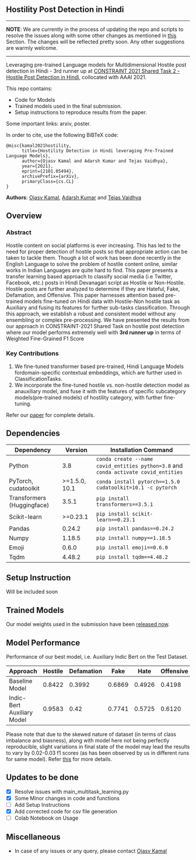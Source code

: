 ## Hostility Post Detection in Hindi

---
**NOTE**: We are currently in the process of updating the repo and scripts to resolve the issues along with some other changes as mentioned in [this](#updates-to-be-done) Section. The changes will be reflected pretty soon. Any other suggestions are warmly welcome.

---

Leveraging pre-trained Language models for Multidimensional Hostile post detection in Hindi - 3rd runner up at [CONSTRAINT 2021 Shared Task 2 - Hostile Post Detection in Hindi](https://constraint-shared-task-2021.github.io/), collocated with AAAI 2021.

This repo contains:
<ul>
  <li> Code for Models</li>
  <li> Trained models used in the final submission.</li>
  <li> Setup instructions to reproduce results from the paper.</li>
</ul>

Some important links: arxiv, poster.

In order to cite, use the following BiBTeX code:

```
@misc{kamal2021hostility,
      title={Hostility Detection in Hindi leveraging Pre-Trained Language Models}, 
      author={Ojasv Kamal and Adarsh Kumar and Tejas Vaidhya},
      year={2021},
      eprint={2101.05494},
      archivePrefix={arXiv},
      primaryClass={cs.CL}
}
```

**Authors**: [Ojasv Kamal](https://github.com/kamalojasv181), [Adarsh Kumar](https://github.com/AdarshKumar712) and [Tejas Vaidhya](https://github.com/tejasvaidhyadev)

## Overview

### Abstract

Hostile content on social platforms is ever increasing. This has led to the need for proper detection of hostile posts so that appropriate action can be taken to tackle them. Though a lot of work has been done recently in the English Language to solve the problem of hostile content online, similar works in Indian Languages are quite hard to find. This paper presents a transfer learning based approach to classify social media (i.e Twitter, Facebook, etc.) posts in Hindi Devanagari script as Hostile or Non-Hostile. Hostile posts are further analyzed to determine if they are Hateful, Fake, Defamation, and Offensive. This paper harnesses attention based pre-trained models fine-tuned on Hindi data with Hostile-Non hostile task as Auxiliary and fusing its features for further sub-tasks classification. Through this approach, we establish a robust and consistent model without any ensembling or complex pre-processing. We have presented the results from our approach in CONSTRAINT-2021 Shared Task on hostile post detection where our model performs extremely well with <b> 3rd runner up</b> in terms of Weighted Fine-Grained F1 Score

### Key Contributions
<ol>
  <li> We fine-tuned transformer based pre-trained, Hindi Language Models fordomain-specific contextual embeddings, which are further used in ClassificationTasks.</li>
  <li> We incorporate the fine-tuned hostile vs. non-hostile detection model as anauxiliary model, and fuse it with the features of specific subcategory models(pre-trained models) of hostility category, with further fine-tuning.</li>
</ol>

Refer our [paper](https://arxiv.org/abs/2101.05494) for complete details.

## Dependencies


| Dependency | Version | Installation Command |
| ---------- | ------- | -------------------- |
| Python     | 3.8     | `conda create --name covid_entities python=3.8` and `conda activate covid_entities` |
| PyTorch, cudatoolkit    | >=1.5.0, 10.1   | `conda install pytorch==1.5.0 cudatoolkit=10.1 -c pytorch` |
| Transformers (Huggingface) | 3.5.1 | `pip install transformers==3.5.1` |
| Scikit-learn | >=0.23.1 | `pip install scikit-learn==0.23.1` |
| Pandas | 0.24.2 | `pip install pandas==0.24.2` |
| Numpy | 1.18.5 | `pip install numpy==1.18.5` |
| Emoji | 0.6.0 | `pip install emoji==0.6.0` |
| Tqdm | 4.48.2| `pip install tqdm==4.48.2` |


## Setup Instruction 
Will be included soon

## Trained Models
Our model weights used in the submission have been [released now](https://github.com/kamalojasv181/Hostility-Detection-in-Hindi-Posts/releases/tag/v0.0.1).

## Model Performance

Performance of our best model, i.e. Auxiliary Indic Bert on the Test Dataset.

| Approach | Hostile | Defamation | Fake | Hate | Offensive | Weighted |
| ------ | ------ | ------ | ------ | ------ | ------ | ------ |
|Baseline Model|0.8422|0.3992|0.6869|0.4926|0.4198|0.542|
|Indic-Bert Auxiliary Model|0.9583|0.42|0.7741|0.5725|0.6120|0.6250|

Please note that due to the skewed nature of dataset (in terms of class imbalance and biasness), along with model here not being perfectly reproducible, slight variations in final state of the model may lead the results to vary by 0.02-0.03 f1 scores (as has been observed by us in different runs for same model). Refer [this](https://pytorch.org/docs/stable/notes/randomness.html#:~:text=Completely%20reproducible%20results%20are%20not,even%20when%20using%20identical%20seeds.) for more details.

## Updates to be done
- [x] Resolve issues with main_multitask_learning.py
- [x] Some Minor changes in code and functions
- [ ] Add Setup Instructions
- [x] Add corrected code for csv file generation
- [ ] Colab Notebook on Usage

## Miscellaneous
<ul>
  <li> In case of any issues or any query, please contact <a href="mailto:kamalojasv181@gmail.com?">Ojasv Kamal</a></li>
</ul>

